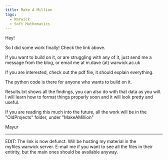 ```yaml
---
title: Make A Million
tags:
  - Warwick
  - Soft Mathematics
---
```


Hey!

So I did some work finally! Check the link above.

If you want to build on it, or are struggling with any of it, just send me a message from the blog, or email me at m.dave (at) warwick.ac.uk

If you are interested, check out the pdf file, it should explain everything.

The python code is there for anyone who wants to build on it.

Results.txt shows all the findings, you can also do with that data as you will. I will learn how to format things properly soon and it will look pretty and useful.

If you are reading this much into the future, all the work will be in the "OldProjects" folder, under "MakeAMillion"

Mayur

---------------------

EDIT: The link is now defunct. Will be hosting my material in the myfiles.warwick server. E-mail me if you want to see all the files in their entirity, but the main ones should be available anyway.